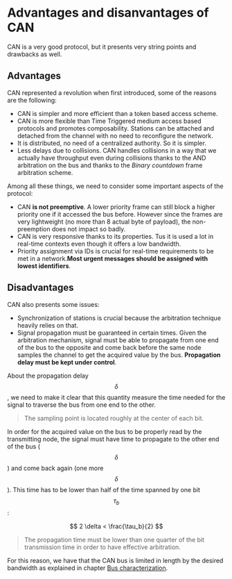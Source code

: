 # Advantages and disanvantages of CAN

CAN is a very good protocol, but it presents very string points and drawbacks as well.

## Advantages
CAN represented a revolution when first introduced, some of the reasons are the following:

- CAN is simpler and more efficient than a token based access scheme.
- CAN is more flexible than Time Triggered medium access based protocols and promotes composability. Stations can be attached and detached from the channel with no need to reconfigure the network.
- It is distributed, no need of a centralized authority. So it is simpler.
- Less delays due to collisions. CAN handles collisions in a way that we actually have throughput even during collisions thanks to the AND arbitration on the bus and thanks to the _Binary countdown_ frame arbitration scheme.

Among all these things, we need to consider some important aspects of the protocol:

- CAN **is not preemptive**. A lower priority frame can still block a higher priority one if it accessed the bus before. However since the frames are very lightweight (no more than 8 actual byte of payload), the non-preemption does not impact so badly.
- CAN is very responsive thanks to its properties. Tus it is used a lot in real-time contexts even though it offers a low bandwidth.
- Priority assignment via IDs is crucial for real-time requirements to be met in a network.**Most urgent messages should be assigned with lowest identifiers**.

## Disadvantages
CAN also presents some issues:

- Synchronization of stations is crucial because the arbitration technique heavily relies on that.
- Signal propagation must be guaranteed in certain times. Given the arbitration mechanism, signal must be able to propagate from one end of the bus to the opposite and come back before the same node samples the channel to get the acquired value by the bus. **Propagation delay must be kept under control**.

About the propagation delay $$\delta$$, we need to make it clear that this quantity measure the time needed for the signal to traverse the bus from one end to the other.

> The sampling point is located roughly at the center of each bit.

In order for the acquired value on the bus to be properly read by the transmitting node, the signal must have time to propagate to the other end of the bus ($$\delta$$) and come back again (one more $$\delta$$). This time has to be lower than half of the time spanned by one bit $$\tau_b$$:

$$
2 \delta < \frac{\tau_b}{2}
$$

> The propagation time must be lower than one quarter of the bit transmission time in order to have effective arbitration.

For this reason, we have that the CAN bus is limited in length by the desired bandwidth as explained in chapter [Bus characterization](phy-bus.md).
